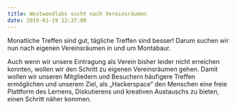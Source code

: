```yaml
---
title: Westwoodlabs sucht nach Vereinsräumen
date: 2019-01-19 12:37:00
---
```


Monatliche Treffen sind gut, tägliche Treffen sind besser! Darum suchen wir nun nach eigenen Vereinsräumen in und um Montabaur.

Auch wenn wir unsere Eintragung als Verein bisher leider nicht erreichen konnten, wollen wir den Schritt zu eigenen Vereinsräumen gehen. Damit wollen wir unseren Mitgliedern und Besuchern häufigere Treffen ermöglichen und unserem Ziel, als „Hackerspace“ den Menschen eine freie Plattform des Lernens, Diskutierens und kreativen Austauschs zu bieten, einen Schritt näher kommen.
